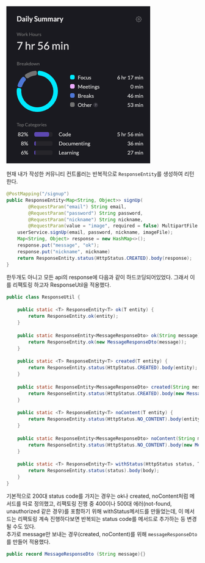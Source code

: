 <img src="/Tracking_Time/3_Mar/250323.png">

현재 내가 작성한 커뮤니티 컨트롤러는 반복적으로 ```ResponseEntity```를 생성하여 리턴한다.

```java
@PostMapping("/signup")
public ResponseEntity<Map<String, Object>> signUp(
        @RequestParam("email") String email,
        @RequestParam("password") String password,
        @RequestParam("nickname") String nickname,
        @RequestParam(value = "image", required = false) MultipartFile imageFile) {
    userService.signUp(email, password, nickname, imageFile);
    Map<String, Object> response = new HashMap<>();
    response.put("message", "ok");
    response.put("nickname", nickname)
    return ResponseEntity.status(HttpStatus.CREATED).body(response);
}
```
한두개도 아니고 모든 api의 response에 다음과 같이 하드코딩되어있었다. 그래서 이를 리팩토링 하고자 ResponseUtil을 적용했다.
```java
public class ResponseUtil {

    public static <T> ResponseEntity<T> ok(T entity) {
        return ResponseEntity.ok(entity);
    }

    public static ResponseEntity<MessageResponseDto> ok(String message) {
        return ResponseEntity.ok(new MessageResponseDto(message));
    }

    public static <T> ResponseEntity<T> created(T entity) {
        return ResponseEntity.status(HttpStatus.CREATED).body(entity);
    }

    public static ResponseEntity<MessageResponseDto> created(String message) {
        return ResponseEntity.status(HttpStatus.CREATED).body(new MessageResponseDto(message));
    }

    public static <T> ResponseEntity<T> noContent(T entity) {
        return ResponseEntity.status(HttpStatus.NO_CONTENT).body(entity);
    }

    public static ResponseEntity<MessageResponseDto> noContent(String message) {
        return ResponseEntity.status(HttpStatus.NO_CONTENT).body(new MessageResponseDto(message));
    }

    public static <T> ResponseEntity<T> withStatus(HttpStatus status, T body) {
        return ResponseEntity.status(status).body(body);
    }
}
```
기본적으로 200대 status code를 가지는 경우는 ok나 created, noContent처럼 메서드를 따로 정의했고, 리팩토링 진행 중 400이나 500대 에러(not-found, unauthorized 같은 경우)를 포함하기 위해 withStatus메서드를 만들었는데, 이 메서드는 리팩토링 계속 진행하다보면 반복되는 status code를 메서드로 추가하는 등 변경될 수도 있다.<br>
추가로 message만 보내는 경우(created, noContent)를 위해 ```messageResponseDto```를 만들어 적용했다.
```java
public record MessageResponseDto (String message){}
```